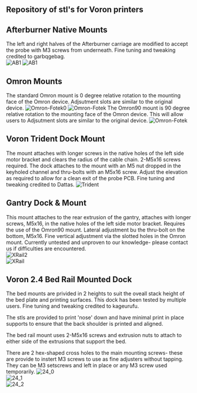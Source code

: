 ## Repository of stl's for Voron printers ##

## Afterburner Native Mounts
The left and right halves of the Afterburner carriage are modified to accept the probe with M3 screws from underneath. Fine tuning and tweaking credited to garbqgebag.  
![AB1](/images/afterburner-1.8.png)
![AB1](/images/Voron_Afterburner-Native.png)

## Omron Mounts
The standard Omron mount is 0 degree relative rotation to the mounting face of the Omron device. Adjsutment slots are similar to the original device. 
![Omron-Fotek0](/main/images/VoronAB.jpg)
![Omron-Fotek](/images/OmronFotec.png)
The Omron90 mount is 90 degree relative rotation to the mounting face of the Omron device. This will allow users to Adjsutment slots are similar to the original device. 
![Omron-Fotek](/images/OmronFotec90.png)

## Voron Trident Dock Mount  
The mount attaches with longer screws in the native holes of the left side motor bracket and clears the radius of the cable chain. 2-M5x16 screws required. 
The dock attaches to the mount with an M5 nut dropped in the keyholed channel and thru-bolts with an M5x16 screw. Adjust the elevation as required to allow for a clean exit of the probe PCB. Fine tuning and tweaking credited to Dattas.
![Trident](/images/Trident_TopMount.jpg.png)

## Gantry Dock & Mount
This mount attaches to the rear extrusion of the gantry, attaches with longer screws, M5x16, in the native holes of the left side motor bracket. Requires the use of the Omron90 mount. Lateral adjustment bu the thru-bolt on the bottom, M5x16. Fine vertical adjustment via the slotted holes in the Omron mount. Currently untested and unproven to our knowledge- please contact us if difficulties are encountered.  
![XRail2](/images/Voron2.4_XRailMount2.png)  
![XRail](/images/Voron2.4_XRailMount.png)

## Voron 2.4 Bed Rail Mounted Dock  
The bed mounts are privided in 2 heights to suit the oveall stack height of the bed plate and printing surfaces. This dock has been tested by multiple users. Fine tuning and tweaking credited to kageurufu.

The stls are provided to print 'nose' down and have minimal print in place supports to ensure that the back shoulder is printed and aligned. 

The bed rail mount uses 2-M5x16 screws and extrusion nuts to attach to either side of the extrusions that support the bed. 

There are 2 hex-shaped cross holes to the main mounting screws- these are provide to instert M3 screws to use as fine adjusters without tapping. They can be M3 setscrews and left in place or any M3 screw used temporarily. 
![24_0](/images/VoronBedPArtial.jpg)  
![24_1](/images/Voron2.4BedMount.png)  
![24_2](/images/VoronBedMount.jpg)  





